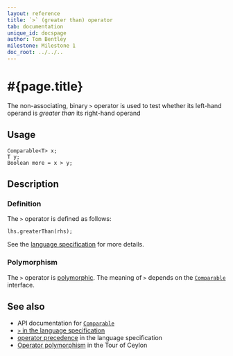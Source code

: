 ```yaml
---
layout: reference
title: `>` (greater than) operator
tab: documentation
unique_id: docspage
author: Tom Bentley
milestone: Milestone 1
doc_root: ../../..
---
```


# #{page.title}

The non-associating, binary `>` operator is used to test whether its left-hand 
operand is *greater than* its right-hand operand

## Usage 

    Comparable<T> x;
    T y;
    Boolean more = x > y;

## Description

### Definition

The `>` operator is defined as follows:

    lhs.greaterThan(rhs);

See the [language specification](#{page.doc_root}/#{site.urls.spec_relative}#equalitycomparison) for more details.

### Polymorphism

The `>` operator is [polymorphic](#{page.doc_root}/reference/operator/operator-polymorphism). 
The meaning of `>` depends on the 
[`Comparable`](#{page.doc_root}/api/ceylon/language/interface_Comparable.html) interface.

## See also

* API documentation for [`Comparable`](#{page.doc_root}/api/ceylon/language/interface_Comparable.html)
* [`>` in the language specification](#{page.doc_root}/#{site.urls.spec_relative}#equalitycomparison)
* [operator precedence](#{page.doc_root}/#{site.urls.spec_relative}#operatorprecedence) in the 
  language specification
* [Operator polymorphism](#{page.doc_root}/tour/language-module/#operator_polymorphism) 
  in the Tour of Ceylon

